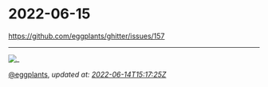 # 2022-06-15

<https://github.com/eggplants/ghitter/issues/157>

---

![_](https://github.githubassets.com/images/mona-loading-default.gif)

[@eggplants](https://github.com/eggplants), *updated at: [2022-06-14T15:17:25Z](https://github.com/eggplants/ghitter/issues/157#issue-1270968532)*
